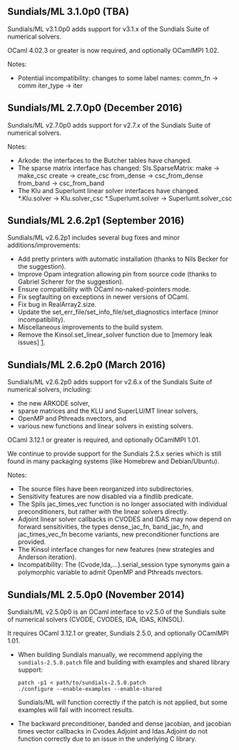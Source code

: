 Sundials/ML 3.1.0p0 (TBA)
------------------------------------
Sundials/ML v3.1.0p0 adds support for v3.1.x of the Sundials Suite of
numerical solvers.

OCaml 4.02.3 or greater is now required, and optionally OCamlMPI 1.02.

Notes:
* Potential incompatibility: changes to some label names:
  comm_fn -> comm
  iter_type -> iter

Sundials/ML 2.7.0p0 (December 2016)
------------------------------------
Sundials/ML v2.7.0p0 adds support for v2.7.x of the Sundials Suite of
numerical solvers.

Notes:
* Arkode: the interfaces to the Butcher tables have changed.
* The sparse matrix interface has changed:
  Sls.SparseMatrix:
    make       -> make_csc
    create     -> create_csc
    from_dense -> csc_from_dense
    from_band  -> csc_from_band
* The Klu and Superlumt linear solver interfaces have changed.
    *.Klu.solver -> Klu.solver_csc
    *.Superlumt.solver -> Superlumt.solver_csc

Sundials/ML 2.6.2p1 (September 2016)
------------------------------------
Sundials/ML v2.6.2p1 includes several bug fixes and minor 
additions/improvements:
* Add pretty printers with automatic installation
  (thanks to Nils Becker for the suggestion).
* Improve Opam integration allowing pin from source code
  (thanks to Gabriel Scherer for the suggestion).
* Ensure compatibility with OCaml no-naked-pointers mode.
* Fix segfaulting on exceptions in newer versions of OCaml.
* Fix bug in RealArray2.size.
* Update the set_err_file/set_info_file/set_diagnostics interface
  (minor incompatibility).
* Miscellaneous improvements to the build system.
* Remove the Kinsol.set_linear_solver function due to
  [memory leak issues] [1].

[1]: http://sundials.2283335.n4.nabble.com/KINSOL-documentation-td4653693.html

Sundials/ML 2.6.2p0 (March 2016)
--------------------------------
Sundials/ML v2.6.2p0 adds support for v2.6.x of the Sundials Suite of
numerical solvers, including:
* the new ARKODE solver,
* sparse matrices and the KLU and SuperLU/MT linear solvers,
* OpenMP and Pthreads nvectors, and
* various new functions and linear solvers in existing solvers.

OCaml 3.12.1 or greater is required, and optionally OCamlMPI 1.01.

We continue to provide support for the Sundials 2.5.x series which is still
found in many packaging systems (like Homebrew and Debian/Ubuntu).

Notes:
* The source files have been reorganized into subdirectories.
* Sensitivity features are now disabled via a findlib predicate.
* The Spils jac_times_vec function is no longer associated with individual
  preconditioners, but rather with the linear solvers directly.
* Adjoint linear solver callbacks in CVODES and IDAS may now depend on
  forward sensitivities, the types dense_jac_fn, band_jac_fn, and
  jac_times_vec_fn become variants, new preconditioner functions are
  provided.
* The Kinsol interface changes for new features (new strategies and Anderson
  iteration).
* Incompatibility: The {Cvode,Ida,...}.serial_session type synonyms gain a 
  polymorphic variable to admit OpenMP and Pthreads nvectors.

Sundials/ML 2.5.0p0 (November 2014)
-----------------------------------
Sundials/ML v2.5.0p0 is an OCaml interface to v2.5.0 of the Sundials suite
of numerical solvers (CVODE, CVODES, IDA, IDAS, KINSOL).

It requires OCaml 3.12.1 or greater, Sundials 2.5.0, and optionally
OCamlMPI 1.01.

* When building Sundials manually, we recommend applying the
  `sundials-2.5.0.patch` file and building with examples and shared library
  support:

      patch -p1 < path/to/sundials-2.5.0.patch
      ./configure --enable-examples --enable-shared

  Sundials/ML will function correctly if the patch is not applied, but some
  examples will fail with incorrect results.

* The backward preconditioner, banded and dense jacobian, and jacobian
  times vector callbacks in Cvodes.Adjoint and Idas.Adjoint do not function
  correctly due to an issue in the underlying C library.

